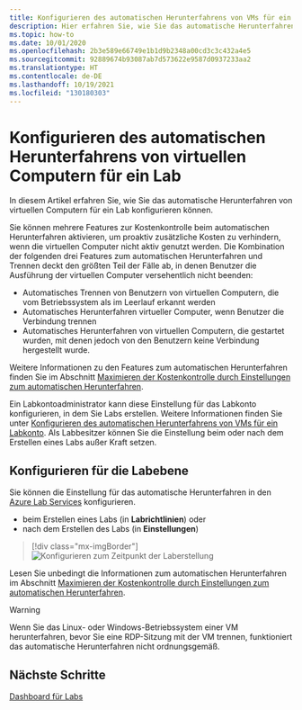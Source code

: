 ```yaml
---
title: Konfigurieren des automatischen Herunterfahrens von VMs für ein Lab in Azure Lab Services
description: Hier erfahren Sie, wie Sie das automatische Herunterfahren von VMs aktivieren oder deaktivieren, wenn eine Remotedesktopverbindung getrennt wird.
ms.topic: how-to
ms.date: 10/01/2020
ms.openlocfilehash: 2b3e589e66749e1b1d9b2348a00cd3c3c432a4e5
ms.sourcegitcommit: 92889674b93087ab7d573622e9587d0937233aa2
ms.translationtype: HT
ms.contentlocale: de-DE
ms.lasthandoff: 10/19/2021
ms.locfileid: "130180303"
---
```

# <a name="configure-automatic-shutdown-of-vms-for-a-lab"></a>Konfigurieren des automatischen Herunterfahrens von virtuellen Computern für ein Lab

In diesem Artikel erfahren Sie, wie Sie das automatische Herunterfahren von virtuellen Computern für ein Lab konfigurieren können.

Sie können mehrere Features zur Kostenkontrolle beim automatischen Herunterfahren aktivieren, um proaktiv zusätzliche Kosten zu verhindern, wenn die virtuellen Computer nicht aktiv genutzt werden. Die Kombination der folgenden drei Features zum automatischen Herunterfahren und Trennen deckt den größten Teil der Fälle ab, in denen Benutzer die Ausführung der virtuellen Computer versehentlich nicht beenden:
 
* Automatisches Trennen von Benutzern von virtuellen Computern, die vom Betriebssystem als im Leerlauf erkannt werden
* Automatisches Herunterfahren virtueller Computer, wenn Benutzer die Verbindung trennen
* Automatisches Herunterfahren von virtuellen Computern, die gestartet wurden, mit denen jedoch von den Benutzern keine Verbindung hergestellt wurde.

Weitere Informationen zu den Features zum automatischen Herunterfahren finden Sie im Abschnitt [Maximieren der Kostenkontrolle durch Einstellungen zum automatischen Herunterfahren](cost-management-guide.md#automatic-shutdown-settings-for-cost-control).

Ein Labkontoadministrator kann diese Einstellung für das Labkonto konfigurieren, in dem Sie Labs erstellen. Weitere Informationen finden Sie unter [Konfigurieren des automatischen Herunterfahrens von VMs für ein Labkonto](how-to-configure-lab-accounts.md). Als Labbesitzer können Sie die Einstellung beim oder nach dem Erstellen eines Labs außer Kraft setzen. 

## <a name="configure-for-the-lab-level"></a>Konfigurieren für die Labebene

Sie können die Einstellung für das automatische Herunterfahren in den [Azure Lab Services](https://labs.azure.com/) konfigurieren.

* beim Erstellen eines Labs (in **Labrichtlinien**) oder
* nach dem Erstellen des Labs (in **Einstellungen**)

> [!div class="mx-imgBorder"]
> ![Konfigurieren zum Zeitpunkt der Laberstellung](./media/how-to-enable-shutdown-disconnect/configure-lab-creation.png)

Lesen Sie unbedingt die Informationen zum automatischen Herunterfahren im Abschnitt [Maximieren der Kostenkontrolle durch Einstellungen zum automatischen Herunterfahren](cost-management-guide.md#automatic-shutdown-settings-for-cost-control).

> [!WARNING]
> Wenn Sie das Linux- oder Windows-Betriebssystem einer VM herunterfahren, bevor Sie eine RDP-Sitzung mit der VM trennen, funktioniert das automatische Herunterfahren nicht ordnungsgemäß.  
## <a name="next-steps"></a>Nächste Schritte

[Dashboard für Labs](use-dashboard.md)
